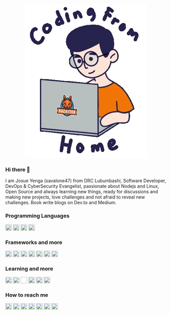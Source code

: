 <p align="center">
	<img src="user.gif"/>
</p>

### Hi there 👋

I am Josue Yenga (savalone47) from DRC Lubumbashi, Software Developer, DevOps & CyberSecurity Evangelist, passionate about Nodejs and Linux, Open Source and  always learning new things, ready for discussions and making new projects, love challenges and not afraid to reveal new challenges. Book write blogs on Dev.to and Medium.

### Programming Languages 
[<img src="https://seeklogo.com/images/T/typescript-logo-B29A3F462D-seeklogo.com.png" width="20" height="20"/>](https://www.typescriptlang.org/docs/home)
[<img src="https://encrypted-tbn0.gstatic.com/images?q=tbn%3AANd9GcQJSXDVf4VhhoQJe1lJkOno9MXtSyaSss8RvQ&usqp=CAU" width="20" height="20"/>](https://www.w3schools.com/js/default.asp)
[<img src="https://img-0.journaldunet.com/w7wTlL7Jz2N6yX4edTHoXxibY-E=/1280x/smart/ead0a7a3729547aba8dc36a9e81859d8/ccmcms-jdn/11515476.jpg" width="20" height="20"/>](https://docs.python.org/3/)
[<img src="https://upload.wikimedia.org/wikipedia/commons/thumb/1/18/ISO_C%2B%2B_Logo.svg/1200px-ISO_C%2B%2B_Logo.svg.png" width="20" height="20"/>](https://isocpp.org/)

### Frameworks and more
[<img src="https://cms-assets.tutsplus.com/uploads/users/12/posts/15557/preview_image/angular-js.png" width="20" height="20"/>](https://angular.io/)
[<img src="https://encrypted-tbn0.gstatic.com/images?q=tbn%3AANd9GcSv45sNepEzFyJrSgMXtl4ZoHA6Uj7wAlW_fw&usqp=CAU" width="20" height="20"/>](https://docs.nestjs.com/)
[<img src="https://expressjs.com/images/express-facebook-share.png" width="20" height="20"/>](https://expressjs.com/fr/4x/api.html)
[<img src="https://upload.wikimedia.org/wikipedia/commons/thumb/9/9a/Laravel.svg/1200px-Laravel.svg.png" width="20" height="20"/>](https://laravel.com/)
[<img src="https://upload.wikimedia.org/wikipedia/commons/thumb/9/91/Electron_Software_Framework_Logo.svg/1200px-Electron_Software_Framework_Logo.svg.png" width="20" height="20">](https://www.electronjs.org/docs)
[<img src="https://www.docker.com/sites/default/files/social/docker_facebook_share.png" width="20" height="20"/>](https://www.docker.com/)
[<img src="https://images.techhive.com/images/article/2017/02/owasp-100709974-large.jpg" width="20" height="20"/>](https://owasp.org/)

### Learning and more
[<img src="https://upload.wikimedia.org/wikipedia/commons/thumb/a/a7/React-icon.svg/1200px-React-icon.svg.png" width="20" height="20"/>](https://fr.reactjs.org/docs/getting-started.html)
[<img src="https://dart.dev/assets/shared/dart-logo-for-shares.png?2" width="20" height="20"/>](https://dart.dev/guides)
[<img scr="https://dustyjuhl.com/wp-content/uploads/2020/01/20200115-AzureDevOps_icons_banner.png"  width="20" height="20"/>](https://azure.microsoft.com/en-us/services/devops/)
[<img src="https://thumbor.sd-cdn.fr/QhexkptmRWOp_BYLcVID5z-go-I=/1200x630/cdn.sd-cdn.fr/wp-content/uploads/2019/04/AWS-Logo.jpg" width="20" height="20"/>](https://docs.aws.amazon.com/index.html?nc2=h_ql_doc_do)
[<img src="https://javatutorial.net/wp-content/uploads/2017/12/spring-featured-image.png" width="20" height="20" />](https://spring.io/)
[<img src="https://blog.ippon.tech/content/images/2018/04/jhipster-module-header.png"  width="20" height="20"/>](https://www.jhipster.tech/)

### How to reach me
[<img src="https://upload.wikimedia.org/wikipedia/fr/thumb/c/c8/Twitter_Bird.svg/590px-Twitter_Bird.svg.png" width="20" height="20"/>](https://twitter.com/JosueYenga)
[<img src="https://www.solutions-numeriques.com/wp-content/uploads/2015/01/linkedin-1424358279.png" width="20" height="20"/>](https://www.linkedin.com/in/josue-yenga/)
[<img src="https://img-0.journaldunet.com/A7RNFJ1azzxQzUQrMa1i2ZZk_tI=/1280x/smart/94921cf77910478eb14f776a453c4f33/ccmcms-jdn/11552779.jpg" width="20" height="20"/>](https://gitlab.com/savalone)
[<img src="https://consumer.southpacificislands.travel/wp-content/uploads/2019/08/Medium-Logo.jpg"  width="20" height="20"/>](https://medium.com/@josueyenga)
[<img src="https://gksander.com/_next/static/images/devto-cdbfbf1b7fe6435f56d2495bb2ee91d4.png" width="20" height="20" />](https://dev.to/josueyenga)
[<img src="https://xebialabs.com/wp-content/uploads/stack-overflow-for-teams.jpg" width="20" height="20"/>](https://stackoverflow.com/users/9016184/josue-yenga?tab=profile)
[<img src="https://upload.wikimedia.org/wikipedia/commons/thumb/9/91/Octicons-mark-github.svg/1200px-Octicons-mark-github.svg.png" width="20" height="20" />](https://github.com/Savalone47)



